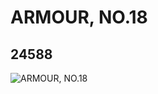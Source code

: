 # ARMOUR, NO.18
## 24588
![ARMOUR, NO.18](https://lc-www-live-s.legocdn.com/media/bricks/5/2/6164242.jpg)